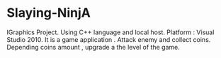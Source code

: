 # Slaying-NinjA
IGraphics Project. Using C++ language and local host. Platform : Visual Studio 2010. It is a game application . Attack enemy and collect coins. Depending coins amount , upgrade a the level of the game.
